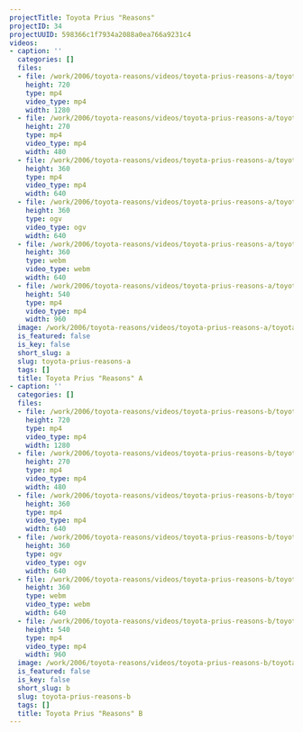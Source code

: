 ```yaml
---
projectTitle: Toyota Prius "Reasons"
projectID: 34
projectUUID: 598366c1f7934a2088a0ea766a9231c4
videos:
- caption: ''
  categories: []
  files:
  - file: /work/2006/toyota-reasons/videos/toyota-prius-reasons-a/toyota-reasons-a-1280x720.mp4
    height: 720
    type: mp4
    video_type: mp4
    width: 1280
  - file: /work/2006/toyota-reasons/videos/toyota-prius-reasons-a/toyota-reasons-a-480x270.mp4
    height: 270
    type: mp4
    video_type: mp4
    width: 480
  - file: /work/2006/toyota-reasons/videos/toyota-prius-reasons-a/toyota-reasons-a-640x360.mp4
    height: 360
    type: mp4
    video_type: mp4
    width: 640
  - file: /work/2006/toyota-reasons/videos/toyota-prius-reasons-a/toyota-reasons-a-640x360.ogv
    height: 360
    type: ogv
    video_type: ogv
    width: 640
  - file: /work/2006/toyota-reasons/videos/toyota-prius-reasons-a/toyota-reasons-a-640x360.webm
    height: 360
    type: webm
    video_type: webm
    width: 640
  - file: /work/2006/toyota-reasons/videos/toyota-prius-reasons-a/toyota-reasons-a-960x540.mp4
    height: 540
    type: mp4
    video_type: mp4
    width: 960
  image: /work/2006/toyota-reasons/videos/toyota-prius-reasons-a/toyota-reasons.02.jpg
  is_featured: false
  is_key: false
  short_slug: a
  slug: toyota-prius-reasons-a
  tags: []
  title: Toyota Prius "Reasons" A
- caption: ''
  categories: []
  files:
  - file: /work/2006/toyota-reasons/videos/toyota-prius-reasons-b/toyota-reasons-b-1280x720.mp4
    height: 720
    type: mp4
    video_type: mp4
    width: 1280
  - file: /work/2006/toyota-reasons/videos/toyota-prius-reasons-b/toyota-reasons-b-480x270.mp4
    height: 270
    type: mp4
    video_type: mp4
    width: 480
  - file: /work/2006/toyota-reasons/videos/toyota-prius-reasons-b/toyota-reasons-b-640x360.mp4
    height: 360
    type: mp4
    video_type: mp4
    width: 640
  - file: /work/2006/toyota-reasons/videos/toyota-prius-reasons-b/toyota-reasons-b-640x360.ogv
    height: 360
    type: ogv
    video_type: ogv
    width: 640
  - file: /work/2006/toyota-reasons/videos/toyota-prius-reasons-b/toyota-reasons-b-640x360.webm
    height: 360
    type: webm
    video_type: webm
    width: 640
  - file: /work/2006/toyota-reasons/videos/toyota-prius-reasons-b/toyota-reasons-b-960x540.mp4
    height: 540
    type: mp4
    video_type: mp4
    width: 960
  image: /work/2006/toyota-reasons/videos/toyota-prius-reasons-b/toyota-reasons.05.jpg
  is_featured: false
  is_key: false
  short_slug: b
  slug: toyota-prius-reasons-b
  tags: []
  title: Toyota Prius "Reasons" B
---
```

